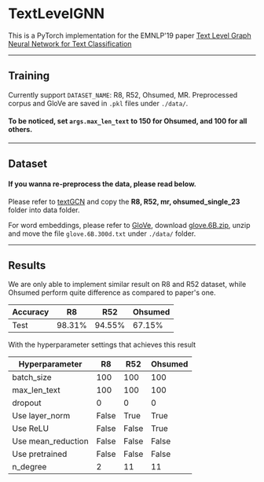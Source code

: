 # TextLevelGNN

This is a PyTorch implementation for the EMNLP'19  paper [Text Level Graph Neural Network for Text Classification](https://www.aclweb.org/anthology/D19-1345.pdf)

---
## Training

Currently support `DATASET_NAME`: R8, R52, Ohsumed, MR.
Preprocessed corpus and GloVe are saved in `.pkl` files under `./data/`.

#### To be noticed, set `args.max_len_text` to 150 for Ohsumed, and 100 for all others.

---
## Dataset

#### If you wanna re-preprocess the data, please read below.

Please refer to [textGCN](https://github.com/yao8839836/text_gcn/tree/master/data) and copy the **R8, R52, mr, ohsumed_single_23** folder into data folder.

For word embeddings, please refer to [GloVe](https://nlp.stanford.edu/projects/glove/), 
download [glove.6B.zip](https://nlp.stanford.edu/data/glove.6B.zip), 
unzip and move the file `glove.6B.300d.txt` under `./data/` folder.

---
## Results

We are only able to implement similar result on R8 and R52 dataset, while Ohsumed perform quite difference as compared to paper's one.

| Accuracy | R8     | R52    | Ohsumed |
|----------|--------|--------|---------|
| Test     | 98.31% | 94.55% | 67.15%  |

With the hyperparameter settings that achieves this result

| Hyperparameter     | R8    | R52   | Ohsumed |
|--------------------|-------|-------|---------|
| batch_size         | 100   | 100   | 100     |
| max_len_text       | 100   | 100   | 100     |
| dropout            | 0     | 0     | 0       |
| Use layer_norm     | False | True  | True    |
| Use ReLU           | False | False | True    |
| Use mean_reduction | False | False | False   |
| Use pretrained     | False | False | False   |
| n_degree           | 2     | 11    | 11      |
